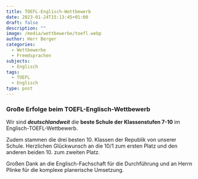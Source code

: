 ```yaml
---
title: TOEFL-Englisch-Wettbewerb
date: 2023-01-24T15:13:45+01:00
draft: false
description: ""
image: /media/wettbewerbe/toefl.webp
author: Herr Berger
categories:
  - Wettbewerbe
  - Fremdsprachen
subjects:
  - Englisch
tags:
  - TOEFL
  - Englisch
type: post
---
```

### Große Erfolge beim TOEFL-Englisch-Wettbewerb

Wir sind ***deutschlandweit*** die **beste Schule der Klassenstufen 7-10** im Englisch-TOEFL-Wettbewerb.

Zudem stammen die drei besten 10. Klassen der Republik von unserer Schule. Herzlichen Glückwunsch an die 10/1 zum ersten Platz und den anderen beiden 10. zum zweiten Platz.

Großen Dank an die Englisch-Fachschaft für die Durchführung und an Herrn Plinke für die komplexe planerische Umsetzung.
